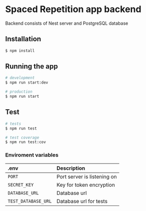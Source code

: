 # Spaced Repetition app backend

Backend consists of Nest server and PostgreSQL database

## Installation

```bash
$ npm install
```

## Running the app

```bash
# development
$ npm run start:dev

# production
$ npm run start
```

## Test

```bash
# tests
$ npm run test

# test coverage
$ npm run test:cov
```

### Enviroment variables

| .env                | Description                 |
| :------------------ | :-------------------------- |
| `PORT`              | Port server is listening on |
| `SECRET_KEY`        | Key for token encryption    |
| `DATABASE_URL`      | Database url                |
| `TEST_DATABASE_URL` | Database url for tests      |
